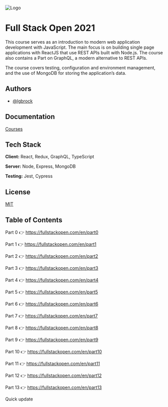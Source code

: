 ![Logo](https://camo.githubusercontent.com/83a58e67ad25f3427f5312dbaa814af78c6a9aae6341e84288933387c45c7a6b/68747470733a2f2f636f75727365732e68656c73696e6b692e66692f73697465732f64656661756c742f66696c65732f7374796c65732f6c617267655f776974685f6d616e75616c63726f702f7075626c69632f636f757273652d6865616465722d696d616765732f66756c6c737461636b2e706e673f69746f6b3d324639653061594c)

# Full Stack Open 2021

This course serves as an introduction to modern web application development with JavaScript. The main focus is on building single page applications with ReactJS that use REST APIs built with Node.js. The course also contains a Part on GraphQL, a modern alternative to REST APIs.

The course covers testing, configuration and environment management, and the use of MongoDB for storing the application’s data.

## Authors

- [@lgbrock](https://github.com/lgbrock)

## Documentation

[Courses](https://fullstackopen.com/en/#course-contents)

## Tech Stack

**Client:** React, Redux, GraphQL, TypeScript

**Server:** Node, Express, MongoDB

**Testing:** Jest, Cypress

## License

[MIT](https://choosealicense.com/licenses/mit/)

## Table of Contents

Part 0
👉 https://fullstackopen.com/en/part0

Part 1
👉 https://fullstackopen.com/en/part1

Part 2
👉 https://fullstackopen.com/en/part2

Part 3
👉 https://fullstackopen.com/en/part3

Part 4
👉 https://fullstackopen.com/en/part4

Part 5
👉 https://fullstackopen.com/en/part5

Part 6
👉 https://fullstackopen.com/en/part6

Part 7
👉 https://fullstackopen.com/en/part7

Part 8
👉 https://fullstackopen.com/en/part8

Part 9
👉 https://fullstackopen.com/en/part9

Part 10
👉 https://fullstackopen.com/en/part10

Part 11
👉 https://fullstackopen.com/en/part11

Part 12
👉 https://fullstackopen.com/en/part12

Part 13
👉 https://fullstackopen.com/en/part13

Quick update

